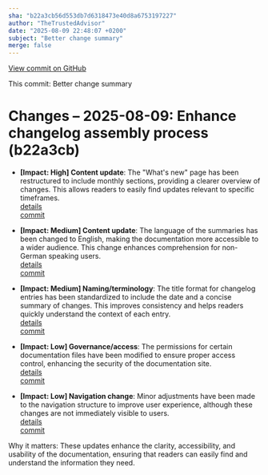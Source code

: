 ```yaml
---
sha: "b22a3cb56d553db7d6318473e40d8a6753197227"
author: "TheTrustedAdvisor"
date: "2025-08-09 22:48:07 +0200"
subject: "Better change summary"
merge: false
---
```


[View commit on GitHub](https://github.com/TheTrustedAdvisor/FabricAdoptionFramework/commit/b22a3cb56d553db7d6318473e40d8a6753197227)

This commit: Better change summary

# Changes – 2025-08-09: Enhance changelog assembly process (b22a3cb)

- **[Impact: High] Content update**: The "What's new" page has been restructured to include monthly sections, providing a clearer overview of changes. This allows readers to easily find updates relevant to specific timeframes.  
   [details](/docs/about/changes/2025-07-20-4dec936fdb51eb08c978644a8ad5177963c5f0c4)  
   [commit](https://github.com/TheTrustedAdvisor/FabricAdoptionFramework/commit/b22a3cb56d553db7d6318473e40d8a6753197227)

- **[Impact: Medium] Content update**: The language of the summaries has been changed to English, making the documentation more accessible to a wider audience. This change enhances comprehension for non-German speaking users.  
   [details](/docs/about/changes/2025-07-20-deefd333c340aa513453c036793e0b01ca3a3f04)  
   [commit](https://github.com/TheTrustedAdvisor/FabricAdoptionFramework/commit/b22a3cb56d553db7d6318473e40d8a6753197227)

- **[Impact: Medium] Naming/terminology**: The title format for changelog entries has been standardized to include the date and a concise summary of changes. This improves consistency and helps readers quickly understand the context of each entry.  
   [details](/docs/about/changes/2025-07-20-4dec936fdb51eb08c978644a8ad5177963c5f0c4)  
   [commit](https://github.com/TheTrustedAdvisor/FabricAdoptionFramework/commit/b22a3cb56d553db7d6318473e40d8a6753197227)

- **[Impact: Low] Governance/access**: The permissions for certain documentation files have been modified to ensure proper access control, enhancing the security of the documentation site.  
   [details](/docs/about/changes/2025-07-20-4dec936fdb51eb08c978644a8ad5177963c5f0c4)  
   [commit](https://github.com/TheTrustedAdvisor/FabricAdoptionFramework/commit/b22a3cb56d553db7d6318473e40d8a6753197227)

- **[Impact: Low] Navigation change**: Minor adjustments have been made to the navigation structure to improve user experience, although these changes are not immediately visible to users.  
   [details](/docs/about/changes/2025-07-20-deefd333c340aa513453c036793e0b01ca3a3f04)  
   [commit](https://github.com/TheTrustedAdvisor/FabricAdoptionFramework/commit/b22a3cb56d553db7d6318473e40d8a6753197227)

Why it matters: These updates enhance the clarity, accessibility, and usability of the documentation, ensuring that readers can easily find and understand the information they need.
